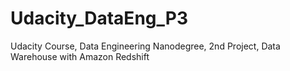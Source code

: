 # Udacity_DataEng_P3
Udacity Course, Data Engineering Nanodegree, 2nd Project, Data Warehouse with Amazon Redshift
